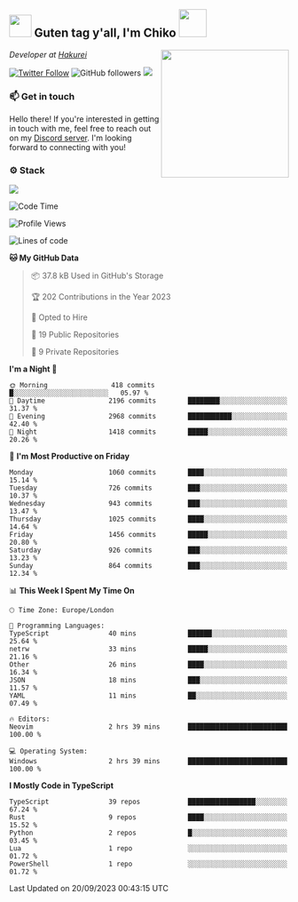 <h2><img src="https://cdn.discordapp.com/emojis/1100181376730402906.gif?quality=lossless" width="40"> Guten tag y'all, I'm Chiko <img src="https://a.ppy.sh/15907233" width="50"></h2>
<a href="https://twitter.com/Zzul0714/status/1654451338179395585?s=20"><img align='right' src="https://cdn.discordapp.com/attachments/1109162815866023976/1109163700583153705/FvXKt8paEAAR6Ak1.png" width="230"></a>
<p><em>Developer at <a href="https://github.com/hakureiapp">Hakurei</a></em></p>

[![Twitter Follow](https://img.shields.io/twitter/follow/chikoxq?label=Follow)](https://twitter.com/intent/follow?screen_name=chikoxq)
![GitHub followers](https://img.shields.io/github/followers/chikof?label=Follow&style=social)
![](https://komarev.com/ghpvc/?username=chikof&color=blue)

### 📫 Get in touch
Hello there! If you're interested in getting in touch with me, feel free to reach out on my [Discord server](https://discord.gg/sejc7TnX6N). I'm looking forward to connecting with you!

### ⚙️ Stack
![](https://skillicons.dev/icons?i=git,kubernetes,docker,js,ts,cloudflare,css,deno,express,graphql,html,mongodb,nestjs,py,react,apollo,bash,java,lua,nextjs,netlify,nodejs,ps,powershell,rust,neovim,tauri,sentry,postgres,tailwind,prisma,actix)

<!--START_SECTION:waka-->
![Code Time](http://img.shields.io/badge/Code%20Time-1%2C499%20hrs%2026%20mins-blue)

![Profile Views](http://img.shields.io/badge/Profile%20Views-0-blue)

![Lines of code](https://img.shields.io/badge/From%20Hello%20World%20I%27ve%20Written-5.8%20million%20lines%20of%20code-blue)

**🐱 My GitHub Data** 

> 📦 37.8 kB Used in GitHub's Storage 
 > 
> 🏆 202 Contributions in the Year 2023
 > 
> 💼 Opted to Hire
 > 
> 📜 19 Public Repositories 
 > 
> 🔑 9 Private Repositories 
 > 
**I'm a Night 🦉** 

```text
🌞 Morning                418 commits         █░░░░░░░░░░░░░░░░░░░░░░░░   05.97 % 
🌆 Daytime                2196 commits        ████████░░░░░░░░░░░░░░░░░   31.37 % 
🌃 Evening                2968 commits        ███████████░░░░░░░░░░░░░░   42.40 % 
🌙 Night                  1418 commits        █████░░░░░░░░░░░░░░░░░░░░   20.26 % 
```
📅 **I'm Most Productive on Friday** 

```text
Monday                   1060 commits        ████░░░░░░░░░░░░░░░░░░░░░   15.14 % 
Tuesday                  726 commits         ███░░░░░░░░░░░░░░░░░░░░░░   10.37 % 
Wednesday                943 commits         ███░░░░░░░░░░░░░░░░░░░░░░   13.47 % 
Thursday                 1025 commits        ████░░░░░░░░░░░░░░░░░░░░░   14.64 % 
Friday                   1456 commits        █████░░░░░░░░░░░░░░░░░░░░   20.80 % 
Saturday                 926 commits         ███░░░░░░░░░░░░░░░░░░░░░░   13.23 % 
Sunday                   864 commits         ███░░░░░░░░░░░░░░░░░░░░░░   12.34 % 
```


📊 **This Week I Spent My Time On** 

```text
🕑︎ Time Zone: Europe/London

💬 Programming Languages: 
TypeScript               40 mins             ██████░░░░░░░░░░░░░░░░░░░   25.64 % 
netrw                    33 mins             █████░░░░░░░░░░░░░░░░░░░░   21.16 % 
Other                    26 mins             ████░░░░░░░░░░░░░░░░░░░░░   16.34 % 
JSON                     18 mins             ███░░░░░░░░░░░░░░░░░░░░░░   11.57 % 
YAML                     11 mins             ██░░░░░░░░░░░░░░░░░░░░░░░   07.49 % 

🔥 Editors: 
Neovim                   2 hrs 39 mins       █████████████████████████   100.00 % 

💻 Operating System: 
Windows                  2 hrs 39 mins       █████████████████████████   100.00 % 
```

**I Mostly Code in TypeScript** 

```text
TypeScript               39 repos            █████████████████░░░░░░░░   67.24 % 
Rust                     9 repos             ████░░░░░░░░░░░░░░░░░░░░░   15.52 % 
Python                   2 repos             █░░░░░░░░░░░░░░░░░░░░░░░░   03.45 % 
Lua                      1 repo              ░░░░░░░░░░░░░░░░░░░░░░░░░   01.72 % 
PowerShell               1 repo              ░░░░░░░░░░░░░░░░░░░░░░░░░   01.72 % 
```




 Last Updated on 20/09/2023 00:43:15 UTC
<!--END_SECTION:waka-->


<!--
<p align="center">
     <a href="https://discord.gg/HhybNhchcC"><img src="https://invidget.switchblade.xyz/sejc7TnX6N" align="center" ><a>
</p> 
-->
